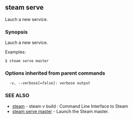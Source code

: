 ## steam serve

Lauch a new service.

### Synopsis


Lauch a new service.

Examples:

    $ steam serve master

### Options inherited from parent commands

```
  -v, --verbose[=false]: verbose output
```

### SEE ALSO
* [steam](steam.md)	 - steam v build : Command Line Interface to Steam
* [steam serve master](steam_serve_master.md)	 - Launch the Steam master.

